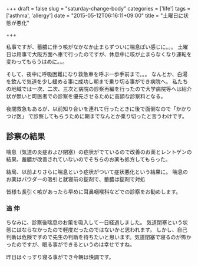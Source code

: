 +++
draft = false
slug = "saturday-change-body"
categories = ['life']
tags = ['asthma', 'allergy']
date = "2015-05-12T06:16:11+09:00"
title = "土曜日に状態が悪化"

+++

私事ですが、蓄膿に伴う咳がなかなか止まらずついに喘息ぽい感じに。。。
土曜日は用事で大阪方面へ車で行ったのですが、休息中に咳が止まらなくなり運転を変わってもらうはめに。。。

<!--more-->

そして、夜中に呼吸困難になり救急車を呼ぶ一歩手前まで。。。
なんとか、白湯を飲んで気道を少し緩める事に成功し朝まで乗り切る事ができ病院へ。
私たちの地域では一次、二次、三次と病院の診察再編を行ったので大学病院等へは紹介状が無いと町医者での診察を優先させるために高額な診察料となる。

夜間救急もあるが、以前知り合いを連れて行ったときに後で面倒なので「かかりつけ医」 で診察してもらうために朝までなんとか乗り切ったと言うわけです。

## 診察の結果

喘息（気道の炎症および閉塞）の症状がでているので改善のお薬とレントゲンの結果、蓄膿が改善されていないのでそちらのお薬も処方してもらった。

結局、以前よりさらに喘息という症状がついて症状悪化という結果に。
喘息のお薬はパウダーの吸引と就寝前の錠剤で、蓄膿は錠剤で対処

皆様も長引く咳があったら早めに耳鼻咽喉科などでの診察をお勧めします。


### 追 伸

ちなみに、診察後喘息のお薬を吸入して一日経過しました。
気道閉塞という状態にはならなかったので軽度だったのではないかと思われます。
しかし、自己判断は危険ですので先生の判断を待ちたいと思います。気道閉塞で寝るのが怖かったのですが、眠る事ができるというのは幸せですね。

昨日はぐっすり寝る事ができ今朝は快調です。
